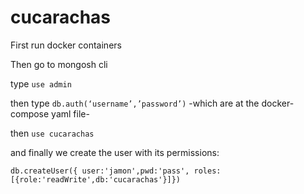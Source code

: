 # cucarachas

First run docker containers

Then go to mongosh cli

type `use admin`

then type `db.auth(‘username’,’password’)` -which are at the docker-compose yaml file-

then `use cucarachas`

and finally we create the user with its permissions:

`db.createUser({ user:'jamon',pwd:'pass', roles:[{role:'readWrite',db:'cucarachas'}]})`
